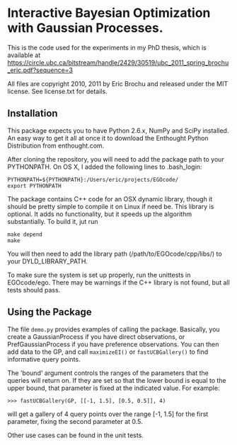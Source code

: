 # Interactive Bayesian Optimization with Gaussian Processes.

This is the code used for the experiments in my PhD thesis, which is available at https://circle.ubc.ca/bitstream/handle/2429/30519/ubc_2011_spring_brochu_eric.pdf?sequence=3

All files are copyright 2010, 2011 by Eric Brochu and released under the MIT license.  See license.txt for details.



## Installation

This package expects you to have Python 2.6.x, NumPy and SciPy installed.  An easy way to get it all at once it to download the Enthought Python Distribution from enthought.com.

After cloning the repository, you will need to add the package path to your PYTHONPATH.  On OS X, I added the following lines to .bash_login:

    PYTHONPATH=${PYTHONPATH}:/Users/eric/projects/EGOcode/
    export PYTHONPATH
    
The package contains C++ code for an OSX dynamic library, though it should be pretty simple to compile it on Linux if need be.  This library is optional.  It adds no functionality, but it speeds up the algorithm substantially.  To build it, jut run

    make depend
    make
    
You will then need to add the library path (/path/to/EGOcode/cpp/libs/) to your DYLD_LIBRARY_PATH.

To make sure the system is set up properly, run the unittests in EGOcode/ego.  There may be warnings if the C++ library is not found, but all tests should pass.


## Using the Package

The file <code>demo.py</code> provides examples of calling the package.  Basically, you create a GaussianProcess if you have direct observations, or PrefGaussianProcess if you have preference observations.  You can then add data to the GP, and call <code>maximizeEI()</code> or <code>fastUCBGallery()</code> to find informative query points.  

The 'bound' argument controls the ranges of the parameters that the queries will return on.  If they are set so that the lower bound is equal to the upper bound, that parameter is fixed at the indicated value.  For example:

    >>> fastUCBGallery(GP, [[-1, 1.5], [0.5, 0.5]], 4)

will get a gallery of 4 query points over the range [-1, 1.5] for the first parameter, fixing the second parameter at 0.5.

Other use cases can be found in the unit tests.

